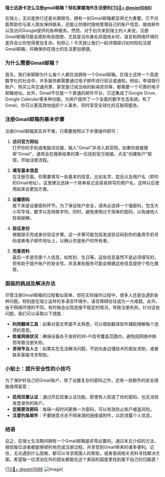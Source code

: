 **瑞士远游卡怎么注册gmail邮箱？轻松掌握海外生活便利[[TG💪+ @esim1088](https://t.me/s/esim1088)]**

在瑞士，无论是旅行还是长期居住，拥有一封Gmail邮箱都显得尤为重要。它不仅能帮助你与家人朋友保持联系，还能让你随时随地管理自己的账户信息、接收邮件以及访问Google提供的各种服务。然而，对于初次来到瑞士的人来说，注册Gmail邮箱可能会感到有些困惑，尤其是当你身处异国他乡时，语言和网络环境的差异会让你觉得更加复杂。别担心！今天就让我们一起详细探讨如何轻松注册Gmail邮箱，并确保你在瑞士的生活更加便捷。

### 为什么需要Gmail邮箱？

首先，我们来聊聊为什么每个人都应该拥有一个Gmail邮箱。在瑞士这样一个高度数字化的社会中，许多服务都需要通过电子邮件进行验证或通知。例如，申请银行账户、购买公共交通月票、甚至是订阅当地的新闻资讯等，都需要一个可靠的电子邮箱地址。此外，Gmail不仅是一个普通的邮件平台，它还集成了Google Drive、Google Calendar等多种功能，为用户提供了一个全面的数字生态系统。有了Gmail，你可以更高效地组织个人事务，同时享受全球化的互联网服务。

### 注册Gmail邮箱的基本步骤

注册Gmail邮箱其实并不难，只需要按照以下步骤操作即可：

1. **访问官方网站**  
   打开你的手机或电脑浏览器，输入“Gmail”并进入其官网。如果你直接搜索“Gmail”，通常会在搜索结果的第一位找到官方链接。点击“创建账户”按钮，开始注册流程。

2. **填写基本信息**  
   在注册页面，你需要填写一些基本的信息，比如名字、姓氏以及用户名（即你的Gmail地址）。这里建议选择一个简单易记且容易拼写的用户名，这样以后使用起来会更加方便。

3. **设置密码**  
   接下来是设置密码环节。为了保证账户安全，请务必选择一个强密码，包含大小写字母、数字以及特殊字符。同时，避免使用过于简单的密码，以免被他人轻易破解。

4. **验证身份**  
   根据提示完成身份验证步骤。这一步骤可能包括发送验证码到你的备用手机号码或者电子邮件地址上，以确认你是账户的所有者。

5. **完善资料**  
   最后一步是完善个人信息，如性别、生日等。这些信息虽然不是必须填写的，但有助于提升账户的安全性，并且某些服务可能会根据这些信息提供个性化推荐。

### 面临的挑战及解决办法

尽管注册Gmail邮箱的过程看似简单，但在实际操作过程中，很多人还是会遇到各种问题。特别是在瑞士这样的多语言环境中，语言障碍往往成为一大难题。此外，由于网络环境的不同，有时候会出现连接不稳定的情况，导致注册失败。针对这些问题，我们可以采取以下措施：

- **利用翻译工具**：如果对英文界面不太熟悉，可以借助翻译软件辅助理解每个选项的意思。
- **检查网络状况**：确保设备处于良好的Wi-Fi信号覆盖范围内，避免因网络中断而导致注册失败。
- **咨询专业人士**：如果实在无法解决问题，不妨向身边懂技术的朋友求助，或者联系客服寻求帮助。

### 小贴士：提升安全性的小技巧

为了保护好自己的Gmail账户，除了设置复杂的密码之外，还有一些额外的安全措施值得留意：

- **启用双重认证**：通过开启双重认证功能，即使有人知道了你的密码，也无法轻易登录你的账户。
- **定期更改密码**：每隔一段时间更换一次密码，可以有效防止账户被盗风险。
- **注意钓鱼邮件**：不要随意点击不明来源的链接或附件，以防泄露个人信息。

### 结语

总之，在瑞士生活期间拥有一个Gmail邮箱是非常必要的。通过本文介绍的方法，相信每位读者都能够顺利地完成注册过程，并享受到Gmail带来的诸多便利。记住，无论遇到什么困难，都可以寻求周围人的帮助，或者查阅相关资料寻找解决方案。希望每一位漂泊在外的朋友都能在这个美丽的国度里找到属于自己的归属感！

[[TG💪+ @esim1088](https://t.me/s/esim1088) ![Image](https://i.postimg.cc/4NQfJmqS/Snipaste-2025-05-13-00-14-12.png)]